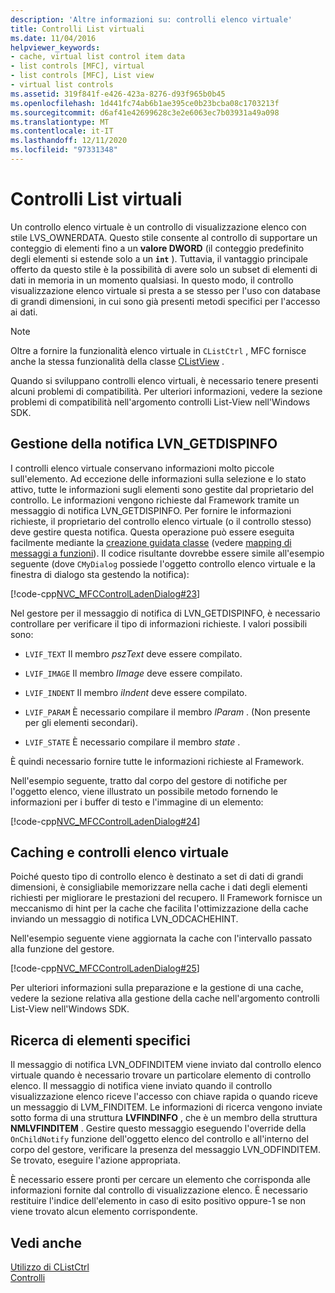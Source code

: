 ```yaml
---
description: 'Altre informazioni su: controlli elenco virtuale'
title: Controlli List virtuali
ms.date: 11/04/2016
helpviewer_keywords:
- cache, virtual list control item data
- list controls [MFC], virtual
- list controls [MFC], List view
- virtual list controls
ms.assetid: 319f841f-e426-423a-8276-d93f965b0b45
ms.openlocfilehash: 1d441fc74ab6b1ae395ce0b23bcba08c1703213f
ms.sourcegitcommit: d6af41e42699628c3e2e6063ec7b03931a49a098
ms.translationtype: MT
ms.contentlocale: it-IT
ms.lasthandoff: 12/11/2020
ms.locfileid: "97331348"
---
```

# <a name="virtual-list-controls"></a>Controlli List virtuali

Un controllo elenco virtuale è un controllo di visualizzazione elenco con stile LVS_OWNERDATA. Questo stile consente al controllo di supportare un conteggio di elementi fino a un **valore DWORD** (il conteggio predefinito degli elementi si estende solo a un **`int`** ). Tuttavia, il vantaggio principale offerto da questo stile è la possibilità di avere solo un subset di elementi di dati in memoria in un momento qualsiasi. In questo modo, il controllo visualizzazione elenco virtuale si presta a se stesso per l'uso con database di grandi dimensioni, in cui sono già presenti metodi specifici per l'accesso ai dati.

> [!NOTE]
> Oltre a fornire la funzionalità elenco virtuale in `CListCtrl` , MFC fornisce anche la stessa funzionalità della classe [CListView](../mfc/reference/clistview-class.md) .

Quando si sviluppano controlli elenco virtuali, è necessario tenere presenti alcuni problemi di compatibilità. Per ulteriori informazioni, vedere la sezione problemi di compatibilità nell'argomento controlli List-View nell'Windows SDK.

## <a name="handling-the-lvn_getdispinfo-notification"></a>Gestione della notifica LVN_GETDISPINFO

I controlli elenco virtuale conservano informazioni molto piccole sull'elemento. Ad eccezione delle informazioni sulla selezione e lo stato attivo, tutte le informazioni sugli elementi sono gestite dal proprietario del controllo. Le informazioni vengono richieste dal Framework tramite un messaggio di notifica LVN_GETDISPINFO. Per fornire le informazioni richieste, il proprietario del controllo elenco virtuale (o il controllo stesso) deve gestire questa notifica. Questa operazione può essere eseguita facilmente mediante la [creazione guidata classe](reference/mfc-class-wizard.md) (vedere [mapping di messaggi a funzioni](../mfc/reference/mapping-messages-to-functions.md)). Il codice risultante dovrebbe essere simile all'esempio seguente (dove `CMyDialog` possiede l'oggetto controllo elenco virtuale e la finestra di dialogo sta gestendo la notifica):

[!code-cpp[NVC_MFCControlLadenDialog#23](../mfc/codesnippet/cpp/virtual-list-controls_1.cpp)]

Nel gestore per il messaggio di notifica di LVN_GETDISPINFO, è necessario controllare per verificare il tipo di informazioni richieste. I valori possibili sono:

- `LVIF_TEXT` Il membro *pszText* deve essere compilato.

- `LVIF_IMAGE` Il membro *IImage* deve essere compilato.

- `LVIF_INDENT` Il membro *iIndent* deve essere compilato.

- `LVIF_PARAM` È necessario compilare il membro *lParam* . (Non presente per gli elementi secondari).

- `LVIF_STATE` È necessario compilare il membro *state* .

È quindi necessario fornire tutte le informazioni richieste al Framework.

Nell'esempio seguente, tratto dal corpo del gestore di notifiche per l'oggetto elenco, viene illustrato un possibile metodo fornendo le informazioni per i buffer di testo e l'immagine di un elemento:

[!code-cpp[NVC_MFCControlLadenDialog#24](../mfc/codesnippet/cpp/virtual-list-controls_2.cpp)]

## <a name="caching-and-virtual-list-controls"></a>Caching e controlli elenco virtuale

Poiché questo tipo di controllo elenco è destinato a set di dati di grandi dimensioni, è consigliabile memorizzare nella cache i dati degli elementi richiesti per migliorare le prestazioni del recupero. Il Framework fornisce un meccanismo di hint per la cache che facilita l'ottimizzazione della cache inviando un messaggio di notifica LVN_ODCACHEHINT.

Nell'esempio seguente viene aggiornata la cache con l'intervallo passato alla funzione del gestore.

[!code-cpp[NVC_MFCControlLadenDialog#25](../mfc/codesnippet/cpp/virtual-list-controls_3.cpp)]

Per ulteriori informazioni sulla preparazione e la gestione di una cache, vedere la sezione relativa alla gestione della cache nell'argomento controlli List-View nell'Windows SDK.

## <a name="finding-specific-items"></a>Ricerca di elementi specifici

Il messaggio di notifica LVN_ODFINDITEM viene inviato dal controllo elenco virtuale quando è necessario trovare un particolare elemento di controllo elenco. Il messaggio di notifica viene inviato quando il controllo visualizzazione elenco riceve l'accesso con chiave rapida o quando riceve un messaggio di LVM_FINDITEM. Le informazioni di ricerca vengono inviate sotto forma di una struttura **LVFINDINFO** , che è un membro della struttura **NMLVFINDITEM** . Gestire questo messaggio eseguendo l'override della `OnChildNotify` funzione dell'oggetto elenco del controllo e all'interno del corpo del gestore, verificare la presenza del messaggio LVN_ODFINDITEM. Se trovato, eseguire l'azione appropriata.

È necessario essere pronti per cercare un elemento che corrisponda alle informazioni fornite dal controllo di visualizzazione elenco. È necessario restituire l'indice dell'elemento in caso di esito positivo oppure-1 se non viene trovato alcun elemento corrispondente.

## <a name="see-also"></a>Vedi anche

[Utilizzo di CListCtrl](../mfc/using-clistctrl.md)<br/>
[Controlli](../mfc/controls-mfc.md)
